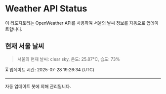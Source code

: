 
# Weather API Status

이 리포지토리는 OpenWeather API를 사용하여 서울의 날씨 정보를 자동으로 업데이트합니다.

## 현재 서울 날씨
> 서울의 현재 날씨: clear sky, 온도: 25.87°C, 습도: 73%

⏳ 업데이트 시간: 2025-07-28 19:26:34 (UTC)

---
자동 업데이트 봇에 의해 관리됩니다.
